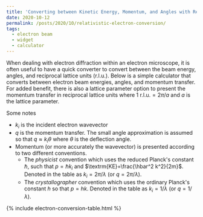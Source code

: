 ```yaml
---
title: 'Converting between Kinetic Energy, Momentum, and Angles with Relativistic Electrons'
date: 2020-10-12
permalink: /posts/2020/10/relativistic-electron-conversion/
tags:
  - electron beam 
  - widget
  - calculator
---
```


When dealing with electron diffraction within an electron microscope, it is often useful to have a quick converter to convert between the beam energy, angles, and reciprocal lattice units (r.l.u.). Below is a simple calculator that converts between electron beam energies, angles, and momentum transfer. For added benefit, there is also a lattice parameter option to present the momentum transfer in reciprocal lattice units where $1\textrm{ r.l.u.} = 2\pi/a$ and $a$ is the lattice parameter.

Some notes
- $k_i$ is the incident electron wavevector 
- $q$ is the momentum transfer. The small angle approximation is assumed so that $q \approx k_i \theta$ where $\theta$ is the deflection angle. 
- Momentum (or more accurately the wavevector) is presented according to two different conventions. 
    * The *physicist* convention which uses the reduced Planck's constant $\hbar$, such that $p=\hbar k_i$ and $\textrm{KE}=\frac{\hbar^2 k^2}{2m}$. Denoted in the table as $k_i = 2\pi/\lambda$ (or $q = 2\pi/\lambda$). 
    * The *crystallographer* convention which uses the ordinary Planck's constant $h$ so that $p=h k$. Denoted in the table as $k_i = 1/\lambda$ (or $q = 1/\lambda$).

{% include electron-conversion-table.html %} 